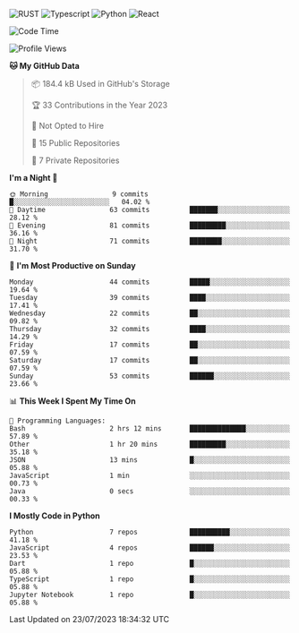 ![RUST](https://img.shields.io/badge/-Rust-141414?style=flat&logo=rust)
![Typescript](https://img.shields.io/badge/-Typescript-141414?style=flat&logo=typescript)
![Python](https://img.shields.io/badge/-Python-141414?style=flat&logo=python)
![React](https://img.shields.io/badge/-React-141414?style=flat&logo=react)

<!--START_SECTION:waka-->
![Code Time](http://img.shields.io/badge/Code%20Time-596%20hrs%2028%20mins-blue)

![Profile Views](http://img.shields.io/badge/Profile%20Views-0-blue)

**🐱 My GitHub Data** 

> 📦 184.4 kB Used in GitHub's Storage 
 > 
> 🏆 33 Contributions in the Year 2023
 > 
> 🚫 Not Opted to Hire
 > 
> 📜 15 Public Repositories 
 > 
> 🔑 7 Private Repositories 
 > 
**I'm a Night 🦉** 

```text
🌞 Morning                9 commits           █░░░░░░░░░░░░░░░░░░░░░░░░   04.02 % 
🌆 Daytime                63 commits          ███████░░░░░░░░░░░░░░░░░░   28.12 % 
🌃 Evening                81 commits          █████████░░░░░░░░░░░░░░░░   36.16 % 
🌙 Night                  71 commits          ████████░░░░░░░░░░░░░░░░░   31.70 % 
```
📅 **I'm Most Productive on Sunday** 

```text
Monday                   44 commits          █████░░░░░░░░░░░░░░░░░░░░   19.64 % 
Tuesday                  39 commits          ████░░░░░░░░░░░░░░░░░░░░░   17.41 % 
Wednesday                22 commits          ██░░░░░░░░░░░░░░░░░░░░░░░   09.82 % 
Thursday                 32 commits          ████░░░░░░░░░░░░░░░░░░░░░   14.29 % 
Friday                   17 commits          ██░░░░░░░░░░░░░░░░░░░░░░░   07.59 % 
Saturday                 17 commits          ██░░░░░░░░░░░░░░░░░░░░░░░   07.59 % 
Sunday                   53 commits          ██████░░░░░░░░░░░░░░░░░░░   23.66 % 
```


📊 **This Week I Spent My Time On** 

```text
💬 Programming Languages: 
Bash                     2 hrs 12 mins       ██████████████░░░░░░░░░░░   57.89 % 
Other                    1 hr 20 mins        █████████░░░░░░░░░░░░░░░░   35.18 % 
JSON                     13 mins             █░░░░░░░░░░░░░░░░░░░░░░░░   05.88 % 
JavaScript               1 min               ░░░░░░░░░░░░░░░░░░░░░░░░░   00.73 % 
Java                     0 secs              ░░░░░░░░░░░░░░░░░░░░░░░░░   00.33 % 
```

**I Mostly Code in Python** 

```text
Python                   7 repos             ██████████░░░░░░░░░░░░░░░   41.18 % 
JavaScript               4 repos             ██████░░░░░░░░░░░░░░░░░░░   23.53 % 
Dart                     1 repo              █░░░░░░░░░░░░░░░░░░░░░░░░   05.88 % 
TypeScript               1 repo              █░░░░░░░░░░░░░░░░░░░░░░░░   05.88 % 
Jupyter Notebook         1 repo              █░░░░░░░░░░░░░░░░░░░░░░░░   05.88 % 
```




 Last Updated on 23/07/2023 18:34:32 UTC
<!--END_SECTION:waka-->
